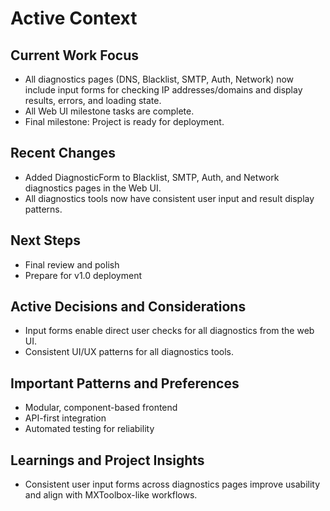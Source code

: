 # Active Context

## Current Work Focus
- All diagnostics pages (DNS, Blacklist, SMTP, Auth, Network) now include input forms for checking IP addresses/domains and display results, errors, and loading state.
- All Web UI milestone tasks are complete.
- Final milestone: Project is ready for deployment.

## Recent Changes
- Added DiagnosticForm to Blacklist, SMTP, Auth, and Network diagnostics pages in the Web UI.
- All diagnostics tools now have consistent user input and result display patterns.

## Next Steps
- Final review and polish
- Prepare for v1.0 deployment

## Active Decisions and Considerations
- Input forms enable direct user checks for all diagnostics from the web UI.
- Consistent UI/UX patterns for all diagnostics tools.

## Important Patterns and Preferences
- Modular, component-based frontend
- API-first integration
- Automated testing for reliability

## Learnings and Project Insights
- Consistent user input forms across diagnostics pages improve usability and align with MXToolbox-like workflows.
